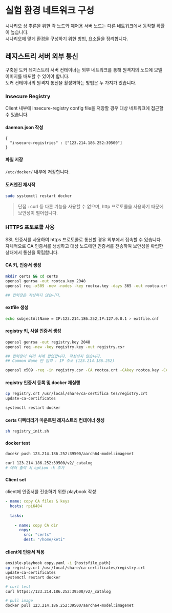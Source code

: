 # 실험 환경 네트워크 구성
시나리오 상 추론을 위한 각 노드와 제어용 서버 노드는 다른 네트워크에서 동작할 확률이 높습니다.<br>
시나리오에 맞게 환경을 구성하기 위한 방법, 요소들을 정리합니다.<br>

## 레지스트리 서버 외부 통신
구축된 도커 레지스트리 서버 컨테이너는 외부 네트워크를 통해 원격지의 노드에 모델 이미지를 배포할 수 있어야 합니다.<br>
도커 컨테이너의 원격지 통신을 활성화하는 방법은 두 가지가 있습니다.

### Insecure Registry
Client 내부에 insecure-registry config file을 저장할 경우 대상 네트워크에 접근할 수 있습니다.

#### daemon.json 작성
```plain text
{
  "insecure-registries" : ["123.214.186.252:39500"]
}
```
#### 파일 저장
``` /etc/docker/ ``` 내부에 저장합니다.

#### 도커엔진 재시작
```bash
sudo systemctl restart docker
```

> 단점 : curl 등 다른 기능을 사용할 수 없으며, http 프로토콜을 사용하기 때문에 보안성이 떨어집니다.

### HTTPS 프토로콜 사용
SSL 인증서를 사용하여 https 프로토콜로 통신할 경우 외부에서 접속할 수 있습니다.<br>
자체적으로 CA 인증서를 생성하고 대상 노드에만 인증서를 전송하여 보안성을 확립한 상태에서 통신을 확립합니다.

#### CA 키, 인증서 생성
```bash
mkdir certs && cd certs
openssl genrsa -out rootca.key 2048
openssl req -x509 -new -nodes -key rootca.key -days 365 -out rootca.crt

## 입력창은 작성하지 않습니다.
```

#### extfile 생성
```bash
echo subjectAltName = IP:123.214.186.252,IP:127.0.0.1 > extfile.cnf
```

#### registry 키, 사설 인증서 생성
```bash
openssl genrsa -out registry.key 2048
openssl req -new -key registry.key -out registry.csr

## 입력창이 여러 차례 팝업합니다. 작성하지 않습니다.
## Common Name 만 입력 : IP 주소 (123.214.186.252)

openssl x509 -req -in registry.csr -CA rootca.crt -CAkey rootca.key -CAcreateseiral -out registry.crt -days 365 -extfile extfile.cnf
```

#### registry 인증서 등록 및 docker 재실행
```bash
cp registry.crt /usr/local/share/ca-certifica tes/registry.crt
update-ca-certificates

systemctl restart docker
```
#### certs 디렉터리가 마운트된 레지스트리 컨테이너 생성
```bash
sh registry_init.sh
```

#### docker test
```bash
docekr push 123.214.186.252:39500/aarch64-model:imagenet

curl 123.214.186.252:39500/v2/_catalog
# 에러 출력 시 option -k 추가
```

#### Client set
client에 인증서를 전송하기 위한 playbook 작성
```yaml
- name: copy CA files & keys
  hosts: rpi6404
  
  tasks:
  
    - name: copy CA dir
      copy:
        src: "certs"
        dest: "/home/keti"
```

#### client에 인증서 적용
```bash
ansible-playbook copy.yaml -i {hostsfile_path}
cp registry.crt /usr/local/share/ca-certificates/registry.crt
update-ca-certificates
systemctl restart docker

# curl test
curl https://123.214.186.252:39500/v2/_catalog

# pull image
docker pull 123.214.186.252:39500/aarch64-model:imagenet
```
